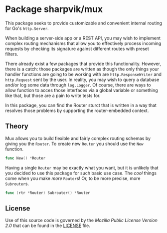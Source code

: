 # Package sharpvik/mux

This package seeks to provide customizable and convenient internal routing for
Go's `http.Server`.

When building a server-side app or a REST API, you may wish to implement
complex routing mechanisms that allow you to effectively process incoming
requests by checking its signature against different routes with preset filters.

There already exist a few packages that provide this functionality. However,
there is a catch: those packages are written as though the only things your
handler functions are going to be working with are `http.ResponseWriter` and
`http.Request` sent by the user. In reality, you may wish to query a database
and/or log some data through `log.Logger`. Of course, there are ways to allow
function to acces those interfaces via a global variable or something like that,
but those are a pain to write tests for.

In this package, you can find the Router sturct that is written in a way that
resolves those problems by supporting the router-embedded context.

## Theory

Mux allows you to build flexible and fairly complex routing schemas by giving
you the `Router`. To create new `Router` you should use the `New` function.

```go
func New() *Router
```

Having a single `Router` may be exactly what you want, but it is unlikely that
you decided to use this package for such basic use case. The _cool_ things come
when you make _more_ `Router`s! Or, to be more precise, more `Subrouter`s.

```go
func (rtr *Router) Subrouter() *Router
```

## License

Use of this source code is governed by the _Mozilla Public License Version 2.0_
that can be found in the [LICENSE](LICENSE) file.
